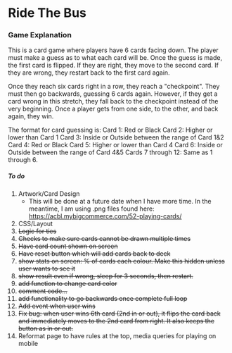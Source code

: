 # Ride The Bus

### Game Explanation
This is a card game where players have 6 cards facing down. The player must make a guess as to what each card will be. Once the guess is made, the first card is flipped. If they are right, they move to the second card. If they are wrong, they restart back to the first card again.

Once they reach six cards right in a row, they reach a "checkpoint". They must then go backwards, guessing 6 cards again. However, if they get a card wrong in this stretch, they fall back to the checkpoint instead of the very beginning. Once a player gets from one side, to the other, and back again, they win.

The format for card guessing is:
Card 1: Red or Black
Card 2: Higher or lower than Card 1
Card 3: Inside or Outside between the range of Card 1&2
Card 4: Red or Black
Card 5: Higher or lower than Card 4
Card 6: Inside or Outside between the range of Card 4&5
Cards 7 through 12: Same as 1 through 6.


##### To do
1. Artwork/Card Design
    - This will be done at a future date when I have more time. In the meantime, I am using .png files found here: https://acbl.mybigcommerce.com/52-playing-cards/
2. CSS/Layout
3. <del>Logic for ties<del>
4. <del>Checks to make sure cards cannot be drawn multiple times<del>
5. <del>Have card count shown on screen<del>
6. <del>Have reset button which will add cards back to deck<del>
7. <del>show stats on screen: % of cards each colour. Make this hidden unless user wants to see it<del>
8. <del>show result even if wrong, sleep for 3 seconds, then restart.<del>
9. <del>add function to change card color<del>
10. <del>comment code...<del>
11. <del>add functionality to go backwards once complete full loop<del>
12. <del>Add event when user wins<del>
13. <del>Fix bug: when user wins 6th card (2nd in or out), it flips the card back and immediately moves to the 2nd card from right. It 
    also keeps the button as in or out.<del>
14. Reformat page to have rules at the top, media queries for playing on mobile